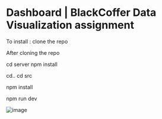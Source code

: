# Dashboard | BlackCoffer Data Visualization assignment
To install : clone the repo 

After cloning the repo

cd server
npm install

cd..
cd src

npm install

npm run dev

![image](https://github.com/siddheshhr/Data-Visualization/assets/139670479/fb4dbcf3-8b6b-46dd-ac43-886426df5c51)

